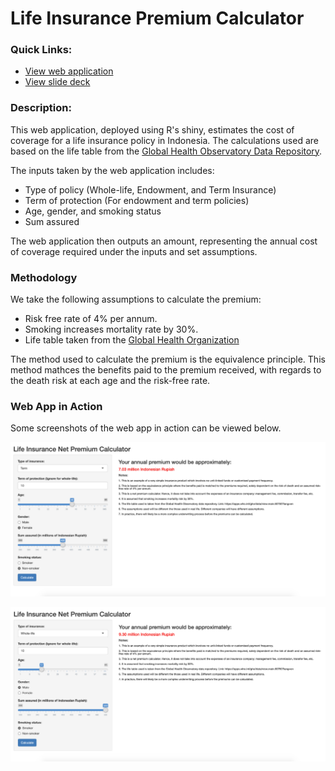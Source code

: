# Life Insurance Premium Calculator

### Quick Links:  
- [View web application](https://gian-atmaja.shinyapps.io/LI_Premium/)
- [View slide deck](https://rpubs.com/Ga25/620229)

### Description:  
This web application, deployed using R's shiny, estimates the cost of coverage for a life insurance policy in Indonesia.
The calculations used are based on the life table from the [Global Health Observatory Data Repository](https://apps.who.int/gho/data/view.main.60750?lang=en).

The inputs taken by the web application includes:
- Type of policy (Whole-life, Endowment, and Term Insurance)
- Term of protection (For endowment and term policies)
- Age, gender, and smoking status
- Sum assured

The web application then outputs an amount, representing the annual cost of coverage required under the inputs and set assumptions.

### Methodology
We take the following assumptions to calculate the premium:
- Risk free rate of 4% per annum.
- Smoking increases mortality rate by 30%.
- Life table taken from the [Global Health Organization](link:%20https://apps.who.int/gho/data/view.main.60750?lang=en)

The method used to calculate the premium is the equivalence principle. This method mathces the benefits paid to the premium received, with regards to the death risk at each age and the risk-free rate.

### Web App in Action
Some screenshots of the web app in action can be viewed below.

![Image1](https://github.com/Gianatmaja/Life-Insurance-Premium-Calculator/blob/master/Images/WebApp1.png)

![Image2](https://github.com/Gianatmaja/Life-Insurance-Premium-Calculator/blob/master/Images/WebApp2.png)

